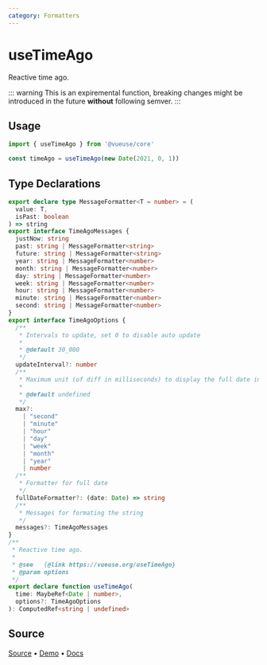 ```yaml
---
category: Formatters
---
```


# useTimeAgo

Reactive time ago.

::: warning
This is an expiremental function, breaking changes might be introduced in the future **without** following semver.
:::

## Usage

```js
import { useTimeAgo } from '@vueuse/core'

const timeAgo = useTimeAgo(new Date(2021, 0, 1))
```


<!--FOOTER_STARTS-->
## Type Declarations

```typescript
export declare type MessageFormatter<T = number> = (
  value: T,
  isPast: boolean
) => string
export interface TimeAgoMessages {
  justNow: string
  past: string | MessageFormatter<string>
  future: string | MessageFormatter<string>
  year: string | MessageFormatter<number>
  month: string | MessageFormatter<number>
  day: string | MessageFormatter<number>
  week: string | MessageFormatter<number>
  hour: string | MessageFormatter<number>
  minute: string | MessageFormatter<number>
  second: string | MessageFormatter<number>
}
export interface TimeAgoOptions {
  /**
   * Intervals to update, set 0 to disable auto update
   *
   * @default 30_000
   */
  updateInterval?: number
  /**
   * Maximum unit (of diff in milliseconds) to display the full date instead of relative
   *
   * @default undefined
   */
  max?:
    | "second"
    | "minute"
    | "hour"
    | "day"
    | "week"
    | "month"
    | "year"
    | number
  /**
   * Formatter for full date
   */
  fullDateFormatter?: (date: Date) => string
  /**
   * Messages for formating the string
   */
  messages?: TimeAgoMessages
}
/**
 * Reactive time ago.
 *
 * @see   {@link https://vueuse.org/useTimeAgo}
 * @param options
 */
export declare function useTimeAgo(
  time: MaybeRef<Date | number>,
  options?: TimeAgoOptions
): ComputedRef<string | undefined>
```

## Source

[Source](https://github.com/vueuse/vueuse/blob/main/packages/core/useTimeAgo/index.ts) • [Demo](https://github.com/vueuse/vueuse/blob/main/packages/core/useTimeAgo/demo.vue) • [Docs](https://github.com/vueuse/vueuse/blob/main/packages/core/useTimeAgo/index.md)


<!--FOOTER_ENDS-->
